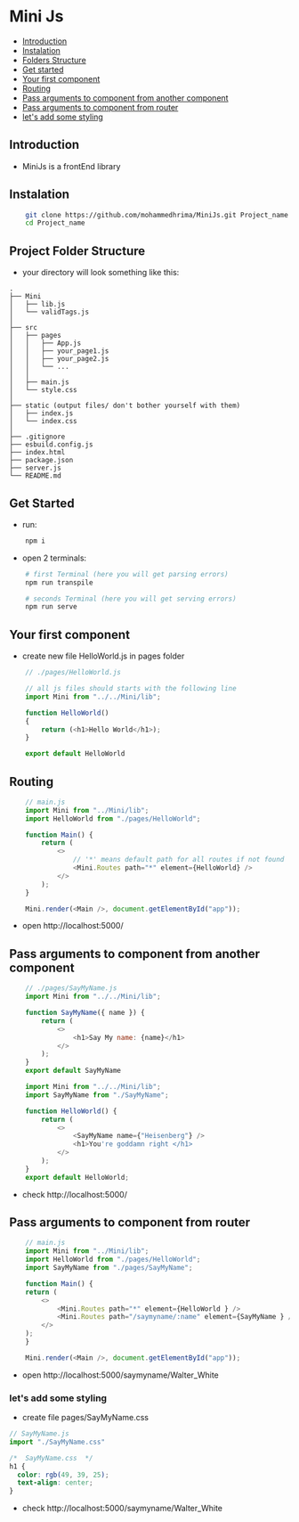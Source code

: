 
# Mini Js

* [Introduction](#Introduction)
* [Instalation](#Instalation)
* [Folders Structure](#Project_Folder_Structure)
* [Get started](#Get_started)
* [Your first component](#Your_first_component)
* [Routing](#Routing)
* [Pass arguments to component from another component](#Pass_arguments_to_component_from_another_component)
* [Pass arguments to component from router](#Pass_arguments_to_component_from_router)
* [let's add some styling](#let's_add_some_styling)


## Introduction
+ MiniJs is a frontEnd library

## Instalation
```bash
    git clone https://github.com/mohammedhrima/MiniJs.git Project_name
    cd Project_name
```

## Project Folder Structure
* your directory will look something like this:
```
.
├── Mini
│   ├── lib.js
│   └── validTags.js
│
├── src
│   ├── pages
│   │   ├── App.js
│   │   ├── your_page1.js
│   │   ├── your_page2.js
│   │   └── ... 
│   │
│   ├── main.js
│   └── style.css
│
├── static (output files/ don't bother yourself with them)
│   ├── index.js
│   └── index.css
│
├── .gitignore
├── esbuild.config.js
├── index.html
├── package.json
├── server.js
└── README.md
```

## Get Started
* run:
```bash
    npm i
```

* open 2 terminals:
```bash
    # first Terminal (here you will get parsing errors)
    npm run transpile
```
```bash
    # seconds Terminal (here you will get serving errors)
    npm run serve
```

## Your first component
* create new file HelloWorld.js in pages folder
```js
    // ./pages/HelloWorld.js

    // all js files should starts with the following line
    import Mini from "../../Mini/lib";

    function HelloWorld()
    {
        return (<h1>Hello World</h1>);
    }

    export default HelloWorld
```

## Routing
```js
    // main.js
    import Mini from "../Mini/lib";
    import HelloWorld from "./pages/HelloWorld";

    function Main() {
        return (
            <>
                // '*' means default path for all routes if not found
                <Mini.Routes path="*" element={HelloWorld} />
            </>
        );
    }

    Mini.render(<Main />, document.getElementById("app"));
```
+ open http://localhost:5000/


## Pass arguments to component from another component
```js
    // ./pages/SayMyName.js
    import Mini from "../../Mini/lib";

    function SayMyName({ name }) {
        return (
            <>
                <h1>Say My name: {name}</h1>
            </>
        );
    }
    export default SayMyName
```

```js
    import Mini from "../../Mini/lib";
    import SayMyName from "./SayMyName";

    function HelloWorld() {
        return (
            <>
                <SayMyName name={"Heisenberg"} />
                <h1>You're goddamn right </h1>
            </>
        );
    }
    export default HelloWorld;

```

+ check http://localhost:5000/

## Pass arguments to component from router

```js
    // main.js
    import Mini from "../Mini/lib";
    import HelloWorld from "./pages/HelloWorld";
    import SayMyName from "./pages/SayMyName";

    function Main() {
    return (
        <>
            <Mini.Routes path="*" element={HelloWorld } />
            <Mini.Routes path="/saymyname/:name" element={SayMyName } />
        </>
    );
    }

    Mini.render(<Main />, document.getElementById("app"));
```

+ open http://localhost:5000/saymyname/Walter_White


### let's add some styling
+ create file pages/SayMyName.css

```js
// SayMyName.js
import "./SayMyName.css"

```
```css
/*  SayMyName.css  */
h1 {
  color: rgb(49, 39, 25);
  text-align: center;
}

```

+ check http://localhost:5000/saymyname/Walter_White
